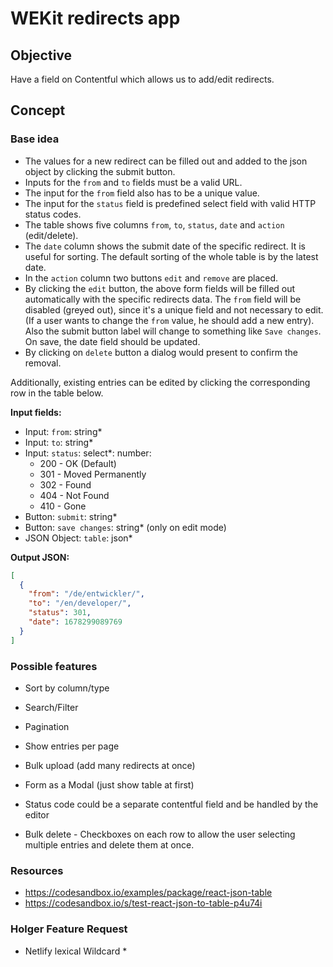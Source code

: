 # WEKit redirects app

## Objective
Have a field on Contentful which allows us to add/edit redirects.

## Concept

### Base idea

* The values for a new redirect can be filled out and added to the json object by clicking the submit button.
* Inputs for the `from` and `to` fields must be a valid URL.
* The input for the `from` field also has to be a unique value.
* The input for the `status` field is predefined select field with valid HTTP status codes.
* The table shows five columns `from`, `to`, `status`, `date` and `action` (edit/delete).
* The `date` column shows the submit date of the specific redirect. It is useful for sorting. The default sorting of the whole table is by the latest date.
* In the `action` column two buttons `edit` and `remove` are placed.
* By clicking the `edit` button, the above form fields will be filled out automatically with the specific redirects data. The `from` field will be disabled (greyed out), since it's a unique field and not necessary to edit. (If a user wants to change the `from` value, he should add a new entry). Also the submit button label will change to something like `Save changes`. On save, the date field should be updated.
* By clicking on `delete` button a dialog would present to confirm the removal.

Additionally, existing entries can be edited by clicking the corresponding row in the table below.

**Input fields:**
- Input: `from`: string*
- Input: `to`: string*
- Input: `status`: select*: number:
  - 200 - OK (Default)
  - 301 - Moved Permanently
  - 302 - Found
  - 404 - Not Found
  - 410 - Gone
- Button: `submit`: string*
- Button: `save changes`: string* (only on edit mode)
- JSON Object: `table`: json*

**Output JSON:**
```json
[
  {
    "from": "/de/entwickler/",
    "to": "/en/developer/",
    "status": 301,
    "date": 1678299089769
  }
]
```

### Possible features
- Sort by column/type
- Search/Filter
- Pagination
- Show entries per page
- Bulk upload (add many redirects at once)

- Form as a Modal (just show table at first)
- Status code could be a separate contentful field and be handled by the editor
- Bulk delete - Checkboxes on each row to allow the user selecting multiple entries and delete them at once.

### Resources

- https://codesandbox.io/examples/package/react-json-table
- https://codesandbox.io/s/test-react-json-to-table-p4u74i

### Holger Feature Request

- Netlify lexical Wildcard *
